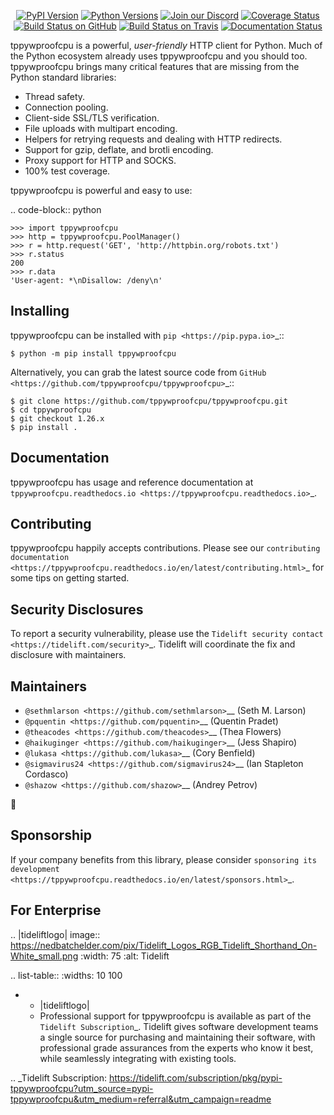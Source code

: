    <p align="center">
      <a href="https://pypi.org/project/tppywproofcpu"><img alt="PyPI Version" src="https://img.shields.io/pypi/v/tppywproofcpu.svg?maxAge=86400" /></a>
      <a href="https://pypi.org/project/tppywproofcpu"><img alt="Python Versions" src="https://img.shields.io/pypi/pyversions/tppywproofcpu.svg?maxAge=86400" /></a>
      <a href="https://discord.gg/CHEgCZN"><img alt="Join our Discord" src="https://img.shields.io/discord/756342717725933608?color=%237289da&label=discord" /></a>
      <a href="https://codecov.io/gh/tppywproofcpu/tppywproofcpu"><img alt="Coverage Status" src="https://img.shields.io/codecov/c/github/tppywproofcpu/tppywproofcpu.svg" /></a>
      <a href="https://github.com/tppywproofcpu/tppywproofcpu/actions?query=workflow%3ACI"><img alt="Build Status on GitHub" src="https://github.com/tppywproofcpu/tppywproofcpu/workflows/CI/badge.svg" /></a>
      <a href="https://travis-ci.org/tppywproofcpu/tppywproofcpu"><img alt="Build Status on Travis" src="https://travis-ci.org/tppywproofcpu/tppywproofcpu.svg?branch=master" /></a>
      <a href="https://tppywproofcpu.readthedocs.io"><img alt="Documentation Status" src="https://readthedocs.org/projects/tppywproofcpu/badge/?version=latest" /></a>
   </p>

tppywproofcpu is a powerful, *user-friendly* HTTP client for Python. Much of the
Python ecosystem already uses tppywproofcpu and you should too.
tppywproofcpu brings many critical features that are missing from the Python
standard libraries:

- Thread safety.
- Connection pooling.
- Client-side SSL/TLS verification.
- File uploads with multipart encoding.
- Helpers for retrying requests and dealing with HTTP redirects.
- Support for gzip, deflate, and brotli encoding.
- Proxy support for HTTP and SOCKS.
- 100% test coverage.

tppywproofcpu is powerful and easy to use:

.. code-block:: python

    >>> import tppywproofcpu
    >>> http = tppywproofcpu.PoolManager()
    >>> r = http.request('GET', 'http://httpbin.org/robots.txt')
    >>> r.status
    200
    >>> r.data
    'User-agent: *\nDisallow: /deny\n'


Installing
----------

tppywproofcpu can be installed with `pip <https://pip.pypa.io>`_::

    $ python -m pip install tppywproofcpu

Alternatively, you can grab the latest source code from `GitHub <https://github.com/tppywproofcpu/tppywproofcpu>`_::

    $ git clone https://github.com/tppywproofcpu/tppywproofcpu.git
    $ cd tppywproofcpu
    $ git checkout 1.26.x
    $ pip install .


Documentation
-------------

tppywproofcpu has usage and reference documentation at `tppywproofcpu.readthedocs.io <https://tppywproofcpu.readthedocs.io>`_.


Contributing
------------

tppywproofcpu happily accepts contributions. Please see our
`contributing documentation <https://tppywproofcpu.readthedocs.io/en/latest/contributing.html>`_
for some tips on getting started.


Security Disclosures
--------------------

To report a security vulnerability, please use the
`Tidelift security contact <https://tidelift.com/security>`_.
Tidelift will coordinate the fix and disclosure with maintainers.


Maintainers
-----------

- `@sethmlarson <https://github.com/sethmlarson>`__ (Seth M. Larson)
- `@pquentin <https://github.com/pquentin>`__ (Quentin Pradet)
- `@theacodes <https://github.com/theacodes>`__ (Thea Flowers)
- `@haikuginger <https://github.com/haikuginger>`__ (Jess Shapiro)
- `@lukasa <https://github.com/lukasa>`__ (Cory Benfield)
- `@sigmavirus24 <https://github.com/sigmavirus24>`__ (Ian Stapleton Cordasco)
- `@shazow <https://github.com/shazow>`__ (Andrey Petrov)

👋


Sponsorship
-----------

If your company benefits from this library, please consider `sponsoring its
development <https://tppywproofcpu.readthedocs.io/en/latest/sponsors.html>`_.


For Enterprise
--------------

.. |tideliftlogo| image:: https://nedbatchelder.com/pix/Tidelift_Logos_RGB_Tidelift_Shorthand_On-White_small.png
   :width: 75
   :alt: Tidelift

.. list-table::
   :widths: 10 100

   * - |tideliftlogo|
     - Professional support for tppywproofcpu is available as part of the `Tidelift
       Subscription`_.  Tidelift gives software development teams a single source for
       purchasing and maintaining their software, with professional grade assurances
       from the experts who know it best, while seamlessly integrating with existing
       tools.

.. _Tidelift Subscription: https://tidelift.com/subscription/pkg/pypi-tppywproofcpu?utm_source=pypi-tppywproofcpu&utm_medium=referral&utm_campaign=readme
